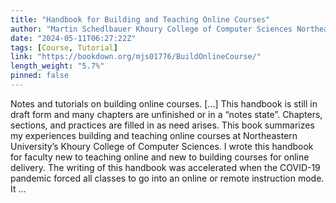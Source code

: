 ```yaml
---
title: "Handbook for Building and Teaching Online Courses"
author: "Martin Schedlbauer Khoury College of Computer Sciences Northeastern University Boston (USA)"
date: "2024-05-11T06:27:22Z"
tags: [Course, Tutorial]
link: "https://bookdown.org/mjs01776/BuildOnlineCourse/"
length_weight: "5.7%"
pinned: false
---
```


Notes and tutorials on building online courses. [...] This handbook is still in draft form and many chapters are unfinished or in a “notes state”. Chapters, sections, and practices are filled in as need arises. This book summarizes my experiences building and teaching online courses at Northeastern University’s Khoury College of Computer Sciences. I wrote this handbook for faculty new to teaching online and new to building courses for online delivery. The writing of this handbook was accelerated when the COVID-19 pandemic forced all classes to go into an online or remote instruction mode. It ...

